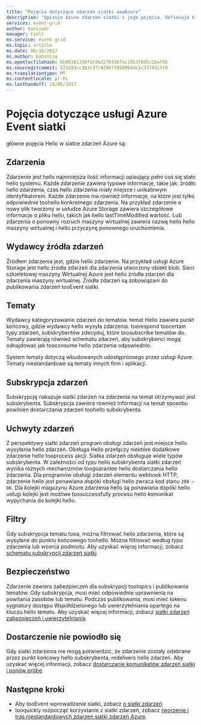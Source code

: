 ```yaml
---
title: "Pojęcia dotyczące zdarzeń siatki aaaAzure"
description: "Opisuje Azure zdarzeń siatki i jego pojęcia. Definiuje kilka najważniejszych składników zdarzeń siatki."
services: event-grid
author: banisadr
manager: timlt
ms.service: event-grid
ms.topic: article
ms.date: 08/10/2017
ms.author: babanisa
ms.openlocfilehash: bb86381330fd2d6d2769167ec1953f0d5c28af85
ms.sourcegitcommit: 523283cc1b3c37c428e77850964dc1c33742c5f0
ms.translationtype: MT
ms.contentlocale: pl-PL
ms.lasthandoff: 10/06/2017
---
```

# <a name="concepts-in-azure-event-grid"></a>Pojęcia dotyczące usługi Azure Event siatki

główne pojęcia Hello w siatce zdarzeń Azure są:

## <a name="events"></a>Zdarzenia

Zdarzenie jest hello najmniejsza ilość informacji opisujący pełni coś się stało hello systemu.  Każde zdarzenie zawiera typowe informacje, takie jak: źródło hello zdarzenia, czas hello zdarzenia miały miejsce i unikatowym identyfikatorem.  Każde zdarzenie ma również informacje, na które jest tylko odpowiednie toohello konkretnego zdarzenia. Na przykład zdarzenie o nowy plik tworzony w usłudze Azure Storage zawiera szczegółowe informacje o pliku hello, takich jak hello lastTimeModified wartość. Lub zdarzenia o ponowny rozruch maszyny wirtualnej zawiera nazwę hello hello maszyny wirtualnej i hello przyczynę ponownego uruchomienia.

## <a name="event-sourcespublishers"></a>Wydawcy źródła zdarzeń

Źródłem zdarzenia jest, gdzie hello zdarzenie. Na przykład usługi Azure Storage jest hello źródła zdarzeń dla zdarzenia utworzony obiekt blob. Sieci szkieletowej maszyny Wirtualnej Azure jest hello źródła zdarzeń dla zdarzenia maszyny wirtualnej. Źródła zdarzeń są zobowiązani do publikowania zdarzeń tooEvent siatki.

## <a name="topics"></a>Tematy

Wydawcy kategoryzowanie zdarzeń do tematów. temat Hello zawiera punkt końcowy, gdzie wydawcy hello wysyła zdarzenia. toorespond toocertain typy zdarzeń, subskrybentów zdecyduj, które toosubscribe tematów do. Tematy zawierają również schematu zdarzeń, aby subskrybenci mogą odnajdować jak tooconsume hello zdarzenia odpowiednio.

System tematy dotyczą wbudowanych udostępnionego przez usługi Azure. Tematy niestandardowe są tematy innych firm i aplikacji.

## <a name="event-subscriptions"></a>Subskrypcja zdarzeń

Subskrypcję nakazuje siatki zdarzeń na zdarzenia na temat otrzymywać jest subskrybenta.  Subskrypcja zawiera również informacji na temat sposobu powinien dostarczania zdarzeń toohello subskrybenta.

## <a name="event-handlers"></a>Uchwyty zdarzeń

Z perspektywy siatki zdarzeń program obsługi zdarzeń jest miejsce hello wysyłania hello zdarzeń. Obsługa Hello przełączy niektóre dodatkowe zdarzenie hello tooprocess akcji.  Siatka zdarzeń obsługuje wiele typów subskrybenta. W zależności od typu hello subskrybenta siatki zdarzeń wynika różnych mechanizmów tooguarantee hello dostarczania hello zdarzenia.  Dla programów obsługi zdarzeń elementu webhook HTTP, zdarzenie hello jest ponawiana dopóki obsługi hello zwraca kod stanu `200 – OK`. Dla kolejki magazynu Azure zdarzenia hello są ponawiana dopóki hello usługi kolejki jest możliwe toosuccessfully procesu hello komunikat wypychania do kolejki hello.

## <a name="filters"></a>Filtry

Gdy subskrypcja tematu tooa, można filtrować hello zdarzenia, które są wysyłane do punktu końcowego toohello. Można filtrować według typu zdarzenia lub wzorca podmiotu. Aby uzyskać więcej informacji, zobacz [schematu subskrypcji zdarzeń siatki](subscription-creation-schema.md).

## <a name="security"></a>Bezpieczeństwo

Zdarzenie zawiera zabezpieczeń dla subskrypcji tootopics i publikowania tematów. Gdy subskrypcja, musi mieć odpowiednie uprawnienia na powitania zasobów lub tematu. Podczas publikowania, musi mieć tokenu sygnatury dostępu Współdzielonego lub uwierzytelniania opartego na kluczu hello tematu. Aby uzyskać więcej informacji, zobacz [siatki zdarzeń zabezpieczeń i uwierzytelniania](security-authentication.md).

## <a name="failed-delivery"></a>Dostarczenie nie powiodło się

Gdy siatki zdarzenia nie mogą potwierdzić, że zdarzenie zostały odebrane przez punkt końcowy hello subskrybenta, redelivers hello zdarzeń. Aby uzyskać więcej informacji, zobacz [dostarczanie komunikatów zdarzeń siatki i ponów próbę](delivery-and-retry.md).

## <a name="next-steps"></a>Następne kroki

* Aby tooEvent wprowadzenie siatki, zobacz [o siatki zdarzeń](overview.md).
* tooquickly rozpocząć korzystanie z siatki zdarzeń, zobacz [tworzenie i tras niestandardowych zdarzeń siatki zdarzeń Azure](custom-event-quickstart.md).
